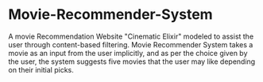 # Movie-Recommender-System
A  movie Recommendation Website "Cinematic Elixir" modeled to assist the user through content-based filtering. Movie Recommender System takes a movie as an input from the user implicitly, and as per the choice given by the user, the system suggests five movies that the user may like depending on their initial picks.
